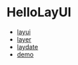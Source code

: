 # HelloLayUI

- [layui](https://www.layui.com/)
- [layer](https://layer.layui.com/)
- [laydate](https://www.layui.com/laydate/)
- [demo](https://www.layui.com/demo/)
